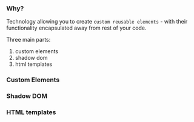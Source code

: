 
### Why?

Technology allowing you to create `custom reusable elements` -
with their functionality encapsulated away from rest of your code.

Three main parts:
1. custom elements
2. shadow dom
3. html templates

### Custom Elements


### Shadow DOM

### HTML templates